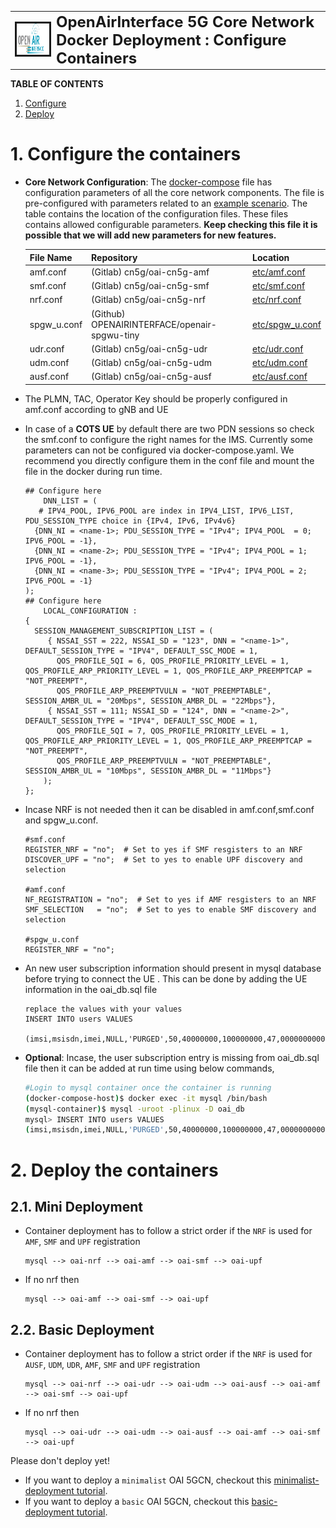 <table style="border-collapse: collapse; border: none;">
  <tr style="border-collapse: collapse; border: none;">
    <td style="border-collapse: collapse; border: none;">
      <a href="http://www.openairinterface.org/">
         <img src="./images/oai_final_logo.png" alt="" border=3 height=50 width=150>
         </img>
      </a>
    </td>
    <td style="border-collapse: collapse; border: none; vertical-align: center;">
      <b><font size = "5">OpenAirInterface 5G Core Network Docker Deployment : Configure Containers</font></b>
    </td>
  </tr>
</table>


**TABLE OF CONTENTS**

1.  [Configure](#1-configure-the-containers)
2.  [Deploy](#2-deploy-the-containers)

# 1. Configure the containers #

- **Core Network Configuration**: The [docker-compose](../docker-compose/docker-compose.yaml) file has configuration parameters of all the core network components. The file is pre-configured with parameters related to an [example scenario](./DEPLOY_SA5G_WITH_DS_TESTER.md). The table contains the location of the configuration files. These files contains allowed configurable parameters. **Keep checking this file it is possible that we will add new parameters for new features.**  

    | File Name   | Repository                                   | Location        |
    |:----------- |:-------------------------------------------- |:--------------- |
    | amf.conf    | (Gitlab) cn5g/oai-cn5g-amf                   | [etc/amf.conf](https://gitlab.eurecom.fr/oai/cn5g/oai-cn5g-amf/-/blob/master/etc/amf.conf)    |
    | smf.conf    | (Gitlab) cn5g/oai-cn5g-smf                   | [etc/smf.conf](https://gitlab.eurecom.fr/oai/cn5g/oai-cn5g-smf/-/blob/master/etc/smf.conf)    |
    | nrf.conf    | (Gitlab) cn5g/oai-cn5g-nrf                   | [etc/nrf.conf](https://gitlab.eurecom.fr/oai/cn5g/oai-cn5g-nrf/-/blob/master/etc/nrf.conf)   |
    | spgw_u.conf | (Github) OPENAIRINTERFACE/openair-spgwu-tiny | [etc/spgw_u.conf](https://github.com/OPENAIRINTERFACE/openair-spgwu-tiny/blob/master/etc/spgw_u.conf) |
    | udr.conf    | (Gitlab) cn5g/oai-cn5g-udr                   | [etc/udr.conf](https://gitlab.eurecom.fr/oai/cn5g/oai-cn5g-udr/-/blob/master/etc/udr.conf)   |
    | udm.conf    | (Gitlab) cn5g/oai-cn5g-udm                   | [etc/udm.conf](https://gitlab.eurecom.fr/oai/cn5g/oai-cn5g-udm/-/blob/master/etc/udm.conf)   |
    | ausf.conf   | (Gitlab) cn5g/oai-cn5g-ausf                  | [etc/ausf.conf](https://gitlab.eurecom.fr/oai/cn5g/oai-cn5g-ausf/-/blob/master/etc/ausf.conf)   |

- The PLMN, TAC, Operator Key should be properly configured in amf.conf according to gNB and UE
- In case of a **COTS UE** by default there are two PDN sessions so check the smf.conf to configure the right names for the IMS. Currently some parameters can not be configured via docker-compose.yaml. We recommend you directly configure them in the conf file and mount the file in the docker during run time. 
    ```
    ## Configure here
        DNN_LIST = (
       # IPV4_POOL, IPV6_POOL are index in IPV4_LIST, IPV6_LIST, PDU_SESSION_TYPE choice in {IPv4, IPv6, IPv4v6}
      {DNN_NI = <name-1>; PDU_SESSION_TYPE = "IPv4"; IPV4_POOL  = 0; IPV6_POOL = -1},
      {DNN_NI = <name-2>; PDU_SESSION_TYPE = "IPv4"; IPV4_POOL = 1; IPV6_POOL = -1},
      {DNN_NI = <name-3>; PDU_SESSION_TYPE = "IPv4"; IPV4_POOL = 2; IPV6_POOL = -1}
    );
    ## Configure here
        LOCAL_CONFIGURATION :
    {
      SESSION_MANAGEMENT_SUBSCRIPTION_LIST = (
         { NSSAI_SST = 222, NSSAI_SD = "123", DNN = "<name-1>", DEFAULT_SESSION_TYPE = "IPV4", DEFAULT_SSC_MODE = 1, 
           QOS_PROFILE_5QI = 6, QOS_PROFILE_PRIORITY_LEVEL = 1, QOS_PROFILE_ARP_PRIORITY_LEVEL = 1, QOS_PROFILE_ARP_PREEMPTCAP = "NOT_PREEMPT", 
           QOS_PROFILE_ARP_PREEMPTVULN = "NOT_PREEMPTABLE", SESSION_AMBR_UL = "20Mbps", SESSION_AMBR_DL = "22Mbps"},
         { NSSAI_SST = 111; NSSAI_SD = "124", DNN = "<name-2>", DEFAULT_SESSION_TYPE = "IPV4", DEFAULT_SSC_MODE = 1, 
           QOS_PROFILE_5QI = 7, QOS_PROFILE_PRIORITY_LEVEL = 1, QOS_PROFILE_ARP_PRIORITY_LEVEL = 1, QOS_PROFILE_ARP_PREEMPTCAP = "NOT_PREEMPT", 
           QOS_PROFILE_ARP_PREEMPTVULN = "NOT_PREEMPTABLE", SESSION_AMBR_UL = "10Mbps", SESSION_AMBR_DL = "11Mbps"}
        );                 
    };  
    ```
- Incase NRF is not needed then it can be disabled in amf.conf,smf.conf and spgw_u.conf. 

    ```
    #smf.conf
    REGISTER_NRF = "no";  # Set to yes if SMF resgisters to an NRF
    DISCOVER_UPF = "no";  # Set to yes to enable UPF discovery and selection
    
    #amf.conf
    NF_REGISTRATION = "no";  # Set to yes if AMF resgisters to an NRF
    SMF_SELECTION   = "no";  # Set to yes to enable SMF discovery and selection
     
    #spgw_u.conf
    REGISTER_NRF = "no";
    ```
- An new user subscription information should present in mysql database before trying to connect the UE . This can be done by adding the UE information in the oai_db.sql file

  ```
  replace the values with your values
  INSERT INTO users VALUES
    (imsi,msisdn,imei,NULL,'PURGED',50,40000000,100000000,47,0000000000,1,key,0,0,0x40,'ebd07771ace8677a',opc);
  ```

- **Optional**: Incase, the user subscription entry is missing from oai_db.sql file then it can be added at run time using below commands,

    ```bash
    #Login to mysql container once the container is running
    (docker-compose-host)$ docker exec -it mysql /bin/bash
    (mysql-container)$ mysql -uroot -plinux -D oai_db
    mysql> INSERT INTO users VALUES
    (imsi,msisdn,imei,NULL,'PURGED',50,40000000,100000000,47,0000000000,1,key,0,0,0x40,'ebd07771ace8677a',opc);
    ```

# 2. Deploy the containers #

## 2.1. Mini Deployment ##

- Container deployment has to follow a strict order if the `NRF` is used for `AMF`, `SMF` and `UPF` registration

    ```
    mysql --> oai-nrf --> oai-amf --> oai-smf --> oai-upf
    ```
- If no nrf then

    ```
    mysql --> oai-amf --> oai-smf --> oai-upf
    ```

## 2.2. Basic Deployment ##

- Container deployment has to follow a strict order if the `NRF` is used for `AUSF`, `UDM`, `UDR`, `AMF`, `SMF` and `UPF` registration

    ```
    mysql --> oai-nrf --> oai-udr --> oai-udm --> oai-ausf --> oai-amf --> oai-smf --> oai-upf
    ```
- If no nrf then

    ```
    mysql --> oai-udr --> oai-udm --> oai-ausf --> oai-amf --> oai-smf --> oai-upf
    ```

Please don't deploy yet!

- If you want to deploy a `minimalist` OAI 5GCN, checkout this [minimalist-deployment tutorial](./DEPLOY_SA5G_MINI_DS_TESTER_DEPLOYMENT.md).
- If you want to deploy a `basic` OAI 5GCN, checkout this [basic-deployment tutorial](./DEPLOY_SA5G_BASIC_DS_TESTER_DEPLOYMENT.md).

